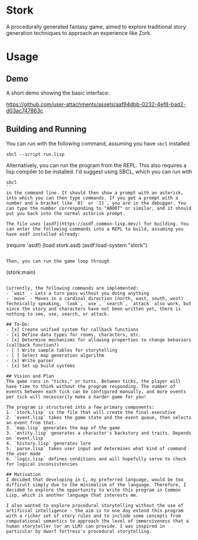 # Stork
A procedurally generated fantasy game, aimed to explore traditional story generation techniques to approach an experience like Zork.

# Usage
## Demo
A short demo showing the basic interface:

https://github.com/user-attachments/assets/aaf94dbb-0232-4ef8-bad2-d03ac747863c

## Building and Running
You can run with the following command, assuming you have `sbcl` installed:
```
sbcl --script run.lisp
```

Alternatively, you can run the program from the REPL. This also requires a lisp compiler to be installed. I'd suggest using SBCL, which you can run with
```
sbcl
``
in the command line. It should then show a prompt with an asterisk, into which you can then type commands. If you get a prompt with a number and a bracket like `0]` or `1]`, you are in the debugger. You can type the number corresponding to "ABORT" or similar, and it should put you back into the normal asterisk prompt.

The file uses [asdf](https://asdf.common-lisp.dev/) for building. You can enter the following commands into a REPL to build, assuming you have asdf installed already:
```
(require 'asdf)
(load stork.asd)
(asdf:load-system "stork")
```

Then, you can run the game loop through
```
(stork:main)
```

Currently, the following commands are implemented:
- `wait` - Lets a turn pass without you doing anything
- `move` - Moves in a cardinal direction (north, east, south, west)
Technically speaking, `look`, `use`, `search`, `attack` also work, but since the story and characters have not been written yet, there is nothing to see, use, search, or attack.

## To-Do:
- [x] Create unified system for callback functions
- [x] Define data types for rooms, characters, etc.
- [x] Determine mechanisms for allowing properties to change behaviors (callback function?)
- [ ] Write sample tables for storytelling
- [ ] Select map generation algorithm
- [x] Write parser
- [x] Set up build systems

## Vision and Plan
The game runs in "ticks," or turns. Between ticks, the player will have time to think without the program responding. The number of events between each tick can be configured manually, and more events per tick will necessarily make a harder game for you!

The program is structured into a few primary components:
1. `stork.lisp` is the file that will create the final executive
2. `event.lisp` takes the game state and the event queue, then selects an event from that.
3. `map.lisp` generates the map of the game
3. `entity.lisp` generates a character's backstory and traits. Depends on `event.lisp`
4. `history.lisp` generates lore
5. `parse.lisp` takes user input and determines what kind of command the user made
6. `logic.lisp` defines conditions and will hopefully serve to check for logical inconsistencies

## Motivation
I decided that developing in C, my preferred language, would be too difficult simply due to the minimalism of the language. Therefore, I decided to explore the opportunity to write this program in Common Lisp, which is another language that interests me.

I also wanted to explore procedural storytelling without the use of artificial intelligence - the aim is to one day extend this program with a richer set of story rules and to include some concepts from computational semantics to approach the level of immersiveness that a human storyteller (or an LLM) can provide. I was inspired in particular by dwarf fortress's procedural storytelling.
